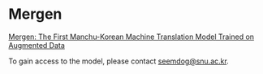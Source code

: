 # Mergen

[Mergen: The First Manchu-Korean Machine Translation Model Trained on Augmented Data](https://aclanthology.org/2023.mrl-1.10.pdf)

To gain access to the model, please contact seemdog@snu.ac.kr.
